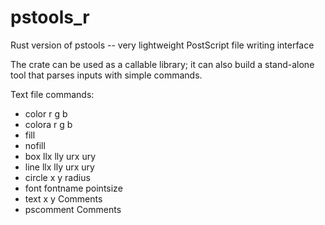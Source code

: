# pstools_r
Rust version of pstools -- very lightweight PostScript file writing interface

The crate can be used as a callable library; it can also build a stand-alone tool that
parses inputs with simple commands.

Text file commands:
* color r g b
* colora r g b
* fill
* nofill
* box llx lly urx ury
* line llx lly urx ury
* circle x y radius
* font fontname pointsize
* text x y Comments
* pscomment Comments


